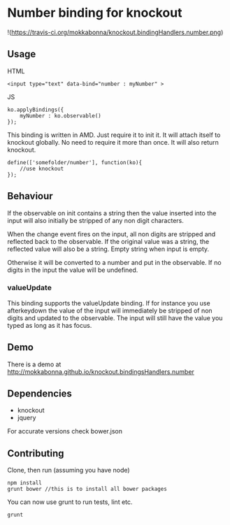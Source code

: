 # Number binding for knockout

!(https://travis-ci.org/mokkabonna/knockout.bindingHandlers.number.png)

## Usage

HTML

	<input type="text" data-bind="number : myNumber" >

JS

	ko.applyBindings({
		myNumber : ko.observable()
	});


This binding is written in AMD. Just require it to init it. It will attach itself to knockout globally. No need to require it more than once. It will also return knockout.

	define(['somefolder/number'], function(ko){
		//use knockout
	});

## Behaviour


If the observable on init contains a string then the value inserted into the input will also initially be stripped of any non digit characters. 


When the change event fires on the input, all non digits are stripped and reflected back to the observable. If the original value was a string, the reflected value will also be a string. Empty string when input is empty.

Otherwise it will be converted to a number and put in the observable. If no digits in the input the value will be undefined.


### valueUpdate

This binding supports the valueUpdate binding. If for instance you use afterkeydown the value of the input will immediately be stripped of non digits and updated to the observable. The input will still have the value you typed as long as it has focus.


## Demo

There is a demo at http://mokkabonna.github.io/knockout.bindingsHandlers.number

## Dependencies

- knockout
- jquery

For accurate versions check bower.json

## Contributing

Clone, then run (assuming you have node)

    npm install
    grunt bower //this is to install all bower packages

You can now use grunt to run tests, lint etc.

    grunt

